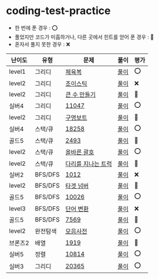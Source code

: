 # coding-test-practice

- 한 번에 푼 경우 : ⭕
- 풀었지만 코드가 미흡하거나, 다른 곳에서 힌트를 얻어 푼 경우 : 🚫
- 혼자서 풀지 못한 경우 : ❌

|난이도|유형|문제|풀이|평가|
|---|---|---|---|---|
|level1|그리디|[체육복](https://school.programmers.co.kr/learn/courses/30/lessons/42862)|[풀이](https://github.com/jinnk0/coding-test-practice/blob/main/%EA%B7%B8%EB%A6%AC%EB%94%94/%EC%B2%B4%EC%9C%A1%EB%B3%B5.py)|⭕|
|level2|그리디|[조이스틱](https://school.programmers.co.kr/learn/courses/30/lessons/42860)|[풀이](https://github.com/jinnk0/coding-test-practice/blob/main/%EA%B7%B8%EB%A6%AC%EB%94%94/%EC%A1%B0%EC%9D%B4%EC%8A%A4%ED%8B%B1.py)|❌|
|level2|그리디|[큰 수 만들기](https://school.programmers.co.kr/learn/courses/30/lessons/42883)|[풀이](https://github.com/jinnk0/coding-test-practice/blob/main/%EA%B7%B8%EB%A6%AC%EB%94%94/%ED%81%B0_%EC%88%98_%EB%A7%8C%EB%93%A4%EA%B8%B0.py)|🚫|
|실버4|그리디|[11047](https://www.acmicpc.net/problem/11047)|[풀이](https://github.com/jin8073/coding-test-practice/blob/main/%EA%B7%B8%EB%A6%AC%EB%94%94/11047.py)|⭕|
|level2|그리디|[구명보트](https://school.programmers.co.kr/learn/courses/30/lessons/42885)|[풀이](https://github.com/jinnk0/coding-test-practice/blob/main/%EA%B7%B8%EB%A6%AC%EB%94%94/%EA%B5%AC%EB%AA%85%EB%B3%B4%ED%8A%B8.py)|🚫|
|실버4|스택/큐|[18258](https://www.acmicpc.net/problem/18258)|[풀이](https://github.com/jinnk0/coding-test-practice/blob/main/%EC%8A%A4%ED%83%9D%26%ED%81%90/18258.py)|⭕|
|골드5|스택/큐|[2493](https://www.acmicpc.net/problem/2493)|[풀이](https://github.com/jinnk0/coding-test-practice/blob/main/%EC%8A%A4%ED%83%9D%26%ED%81%90/2493.py)|🚫|
|level2|스택/큐|[올바른 괄호](https://school.programmers.co.kr/learn/courses/30/lessons/12909)|[풀이](https://github.com/jinnk0/coding-test-practice/blob/main/%EC%8A%A4%ED%83%9D%26%ED%81%90/%EC%98%AC%EB%B0%94%EB%A5%B8_%EA%B4%84%ED%98%B8.py)|⭕|
|level2|스택/큐|[다리를 지나는 트럭](https://school.programmers.co.kr/learn/courses/30/lessons/42583)|[풀이](https://github.com/jinnk0/coding-test-practice/blob/main/%EC%8A%A4%ED%83%9D%26%ED%81%90/%EB%8B%A4%EB%A6%AC%EB%A5%BC_%EC%A7%80%EB%82%98%EB%8A%94_%ED%8A%B8%EB%9F%AD.py)|🚫|
|실버2|BFS/DFS|[1012](https://www.acmicpc.net/problem/1012)|[풀이](https://github.com/jinnk0/coding-test-practice/blob/main/BFS%26DFS/1012.py)|❌|
|level2|BFS/DFS|[타겟 넘버](https://school.programmers.co.kr/learn/courses/30/lessons/43165)|[풀이](https://github.com/jinnk0/coding-test-practice/blob/main/BFS%26DFS/%ED%83%80%EA%B2%9F_%EB%84%98%EB%B2%84.py)|🚫|
|골드5|BFS/DFS|[10026](https://www.acmicpc.net/problem/10026)|[풀이](https://github.com/jinnk0/coding-test-practice/blob/main/BFS%26DFS/10026.py)|⭕|
|level3|BFS/DFS|[단어 변환](https://school.programmers.co.kr/learn/courses/30/lessons/43163)|[풀이](https://github.com/jinnk0/coding-test-practice/blob/main/BFS%26DFS/%EB%8B%A8%EC%96%B4_%EB%B3%80%ED%99%98.py)|❌|
|골드5|BFS/DFS|[7569](https://www.acmicpc.net/problem/7569)|[풀이](https://github.com/jinnk0/coding-test-practice/blob/main/BFS%26DFS/7569.py)|🚫|
|level2|완전탐색|[모음사전](https://school.programmers.co.kr/learn/courses/30/lessons/84512)|[풀이](https://github.com/jinnk0/coding-test-practice/blob/main/%EC%99%84%EC%A0%84%ED%83%90%EC%83%89/%EB%AA%A8%EC%9D%8C%EC%82%AC%EC%A0%84.py)|⭕|
|브론즈2|배열|[1919](https://www.acmicpc.net/problem/1919)|[풀이](https://github.com/jinnk0/coding-test-practice/blob/main/%EB%B0%B0%EC%97%B4/1919.py)|🚫|
|실버5|정렬|[10814](https://www.acmicpc.net/problem/10814)|[풀이](https://github.com/jinnk0/coding-test-practice/blob/main/%EC%A0%95%EB%A0%AC/10814.py)|⭕|
|실버3|그리디|[20365](https://www.acmicpc.net/problem/20365)|[풀이](https://github.com/jinnk0/coding-test-practice/blob/main/%EA%B7%B8%EB%A6%AC%EB%94%94/20365.py)|⭕|
